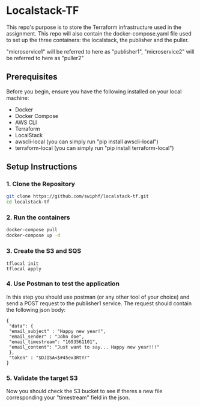 # Localstack-TF

This repo's purpose is to store the Terraform infrastructure used in the assignment.
This repo will also contain the docker-compose.yaml file used to set up the three containers: the localstack, the publisher and the puller.

"microservice1" will be referred to here as "publisher1", "microservice2" will be referred to here as "puller2"

## Prerequisites

Before you begin, ensure you have the following installed on your local machine:

- Docker
- Docker Compose
- AWS CLI
- Terraform
- LocalStack
- awscli-local (you can simply run "pip install awscli-local")
- terraform-local (you can simply run "pip install terraform-local")

## Setup Instructions

### 1. Clone the Repository

```sh
git clone https://github.com/swiphf/localstack-tf.git
cd localstack-tf
```

### 2. Run the containers

```sh
docker-compose pull
docker-compose up -d
```

### 3. Create the S3 and SQS

```
tflocal init
tflocal apply
```

### 4. Use Postman to test the application 
In this step you should use postman (or any other tool of your choice) and send a POST request to the publisher1 service.
The request should contain the following json body:
```
{
 "data": {
 "email_subject" : "Happy new year!",
 "email_sender" : "John doe",
 "email_timestream": "1693561101",
 "email_content": "Just want to say... Happy new year!!!"
 },
 "token" : "$DJISA<$#45ex3RtYr"
}
```

### 5. Validate the target S3
Now you should check the S3 bucket to see if theres a new file corresponding your "timestream" field in the json.

